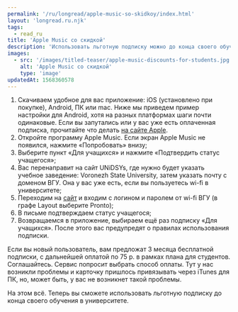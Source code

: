 ```yaml
---
permalink: '/ru/longread/apple-music-so-skidkoy/index.html'
layout: 'longread.ru.njk'
tags:
  - read_ru
title: 'Apple Music со скидкой'
description: 'Использовать льготную подписку можно до конца своего обучения в ВГУ'
images:
  - src: '/images/titled-teaser/apple-music-discounts-for-students.jpg'
    alt: 'Apple Music со скидкой'
    type: 'image'
updatedAt: 1568360578
---
```

1. Скачиваем удобное для вас приложение: iOS (установлено при покупке), Android, ПК или mac. Ниже мы приведем пример настройки для Android, хотя на разных платформах шаги почти одинаковые. Если вы запутались или у вас уже есть оплаченная подписка, прочитайте что делать [на сайте Apple](https://support.apple.com/ru-ru/HT205928).
2. Откройте программу Apple Music. Если экран Apple Music не появился, нажмите «Попробовать» внизу;
3. Выберите пункт «Для учащихся» и нажмите «Подтвердить статус учащегося»;
4. Вас перенаправит на сайт UNiDSYs, где нужно будет указать учебное заведение: Voronezh State University, затем указать почту с доменом ВГУ. Она у вас уже есть, если вы пользуетесь wi-fi в университете;
5. Переходим на [сайт](https://info.vsu.ru/) и входим с логином и паролем от wi-fi ВГУ (в графе Layout выберите Pronto);
6. В письме подтверждаем статус учащегося;
7. Возвращаемся в приложение, выбираем ещё раз подписку «Для учащихся». После этого вас предупредят о правилах использования подписки.

Если вы новый пользователь, вам предложат 3 месяца бесплатной подписки, с дальнейшей оплатой по 75 р. в рамках плана для студентов. Соглашайтесь. Сервис попросит выбрать способ оплаты. Тут у нас возникли проблемы и карточку пришлось привязывать через iTunes для ПК, но, может быть, у вас не возникнет такой проблемы.

На этом всё. Теперь вы сможете использовать льготную подписку до конца своего обучения в университете.
